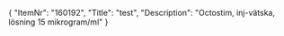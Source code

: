 {
  "ItemNr": "160192",
  "Title": "test",
  "Description": "Octostim, inj-vätska, lösning 15 mikrogram/ml"
}